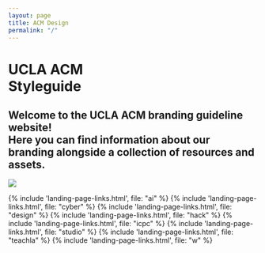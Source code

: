 ```yaml
---
layout: page
title: ACM Design
permalink: "/"
---
```


<div class="landing-banner">
    <div class="landing-text">
        <h1>
            UCLA ACM<br>
            Styleguide
        </h1>
        <h2>
            Welcome to the UCLA ACM branding guideline website!<br>
            Here you can find information about our branding alongside a collection of resources and assets.
        </h2>
    </div><img src="{{ site.baseurl }}/assets/partials/landing-page-graphic.svg">
</div>

{% include 'landing-page-links.html', file: "ai" %}
{% include 'landing-page-links.html', file: "cyber" %}
{% include 'landing-page-links.html', file: "design" %}
{% include 'landing-page-links.html', file: "hack" %}
{% include 'landing-page-links.html', file: "icpc" %}
{% include 'landing-page-links.html', file: "studio" %}
{% include 'landing-page-links.html', file: "teachla" %}
{% include 'landing-page-links.html', file: "w" %}


<!-- this code puts the HTML in a <pre> and <code> tag??
{% for committee in committees %}
    {% capture committee_filename %}{{committee.filename}}{% endcapture %}
    {% include 'landing-page-links.html', file: committee_filename %}
{% endfor %} -->